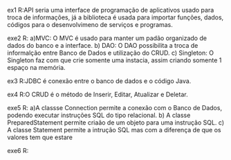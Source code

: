 ex1
R:API seria uma interface de programação de aplicativos usado para troca de informações, já a biblioteca é usada para importar funções, dados, códigos para o desenvolvimeno de serviços e programas.

exe2
R: a)MVC: O MVC é usado para manter um padão organizado de dados do banco e a interface.
b) DAO: O DAO possibilita a troca de informalção entre Banco de Dados e utilização do CRUD.
c) Singleton: O Singleton faz com que crie somente uma instacia, assim criando somente 1 espaço na memória.

ex3
R:JDBC é conexão entre o banco de dados e o código Java.

ex4
R:O CRUD é o método de Inserir, Editar, Atualizar e Deletar.

exe5
R: a)A classse Connection permite a conexão com o Banco de Dados, podendo executar instruções SQL do tipo relacional.
b) A classe PreparedStatement permite criaão de um objeto para uma instrução SQL.
c) A classe Statement permite a intrução SQL mas com a diferença de que os valores tem que estare 

exe6
R: